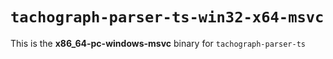# `tachograph-parser-ts-win32-x64-msvc`

This is the **x86_64-pc-windows-msvc** binary for `tachograph-parser-ts`
